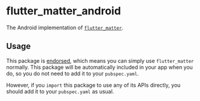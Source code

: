 # flutter\_matter\_android

The Android implementation of [`flutter_matter`][1].

## Usage

This package is [endorsed][2], which means you can simply use `flutter_matter`
normally. This package will be automatically included in your app when you do,
so you do not need to add it to your `pubspec.yaml`.

However, if you `import` this package to use any of its APIs directly, you
should add it to your `pubspec.yaml` as usual.

[1]: https://pub.dev/packages/flutter_matter
[2]: https://flutter.dev/docs/development/packages-and-plugins/developing-packages#endorsed-federated-plugin
